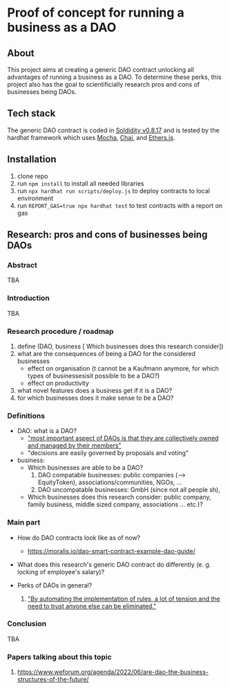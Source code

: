 # Proof of concept for running a business as a DAO

## About
This project aims at creating a generic DAO contract unlocking all advantages of running a business as a DAO. To determine these perks, this project also has the goal to scientificially research pros and cons of businesses being DAOs.

## Tech stack
The generic DAO contract is coded in [Soldidity v0.8.17](https://docs.soliditylang.org/en/v0.8.17/) and is tested by the hardhat framework which uses [Mocha](https://mochajs.org/), [Chai](https://www.chaijs.com/), and [Ethers.js](https://docs.ethers.io/v5/).

## Installation
1. clone repo
2. run ```npm install``` to install all needed libraries
3. run ```npx hardhat run scripts/deploy.js``` to deploy contracts to local environment
4. run ```REPORT_GAS=true npx hardhat test``` to test contracts with a report on gas

## Research: pros and cons of businesses being DAOs
### Abstract
TBA

### Introduction
TBA

### Research procedure / roadmap
1. define (DAO, business [ Which businesses does this research consider])
2. what are the consequences of being a DAO for the considered businesses
    - effect on organisation (t cannot be a Kaufmann anymore, for which types of businessesisit possible to be a DAO?)
    - effect on productivity
3. what novel features does a business get if it is a DAO?
4. for which businesses does it make sense to be a DAO?

### Definitions
- DAO: what is a DAO? 
    - ["most important aspect of DAOs is that they are collectively owned and managed by their members"](https://moralis.io/dao-smart-contract-example-dao-guide/)
    - "decisions are easily governed by proposals and voting"
- business:
    - Which businesses are able to be a DAO?
        1. DAO compatable businesses: public companies (--> EquityToken), associations/communities, NGOs, ...
        2. DAO uncompatable businesses: GmbH (since not all people sh),
    - Which businesses does this research consider: public company, family business, middle sized company, associations ... etc.)?


### Main part
- How do DAO contracts look like as of now? 
    - https://moralis.io/dao-smart-contract-example-dao-guide/

- What does this research's generic DAO contract do differently (e. g. locking of employee's salary)?
- Perks of DAOs in general?
    1. ["By automating the implementation of rules, a lot of tension and the need to trust anyone else can be eliminated."](https://moralis.io/dao-smart-contract-example-dao-guide/)

### Conclusion
TBA

### Papers talking about this topic
1. https://www.weforum.org/agenda/2022/06/are-dao-the-business-structures-of-the-future/
